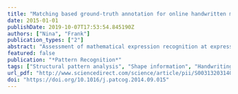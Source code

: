 ```yaml
---
title: "Matching based ground-truth annotation for online handwritten mathematical expressions"
date: 2015-01-01
publishDate: 2019-10-07T17:53:54.845190Z
authors: ["Nina", "Frank"]
publication_types: ["2"]
abstract: "Assessment of mathematical expression recognition at expression level only is not sufficient to diagnose strengths and weaknesses of different recognition systems. In order to make assessment at different levels possible, large datasets annotated with ground-truth data at different levels, such as at symbol segmentation, symbol classification, symbol/sub-expression spatial relationships, baselines or whole expression levels, are needed. Creation of ground-truthed datasets of handwritten mathematical expressions is a challenging task due to the need to cope with a large variability of symbol classes, expression layouts, writing styles, among other issues including the fact that manual annotation is an error-prone procedure. We propose an expression matching approach where symbols in a transcribed expression are assigned to the corresponding symbols in the respective model expression. Matching is formulated as a simple linear assignment problem where matching cost is defined as a weighted linear combination of local (symbol) and global (structural) characteristics. Once a symbol-to-symbol assignment is computed, not only symbol labels but all other ground-truth data attached to the model expression can be automatically transferred to the transcribed expression. We use two independent large test sets to empirically evaluate the influence of the cost function terms on matching performance. Results show mean symbol assignment rates above 99% on both sets, suggesting the potential of the method as an useful tool for helping the creation of ground-truthed online mathematical expression datasets."
featured: false
publication: "*Pattern Recognition*"
tags: ["Structural pattern analysis", "Shape information", "Handwriting recognition", "Linear assignment problem", "Ground-truth annotation", "Mathematical expression dataset"]
url_pdf: "http://www.sciencedirect.com/science/article/pii/S0031320314003768"
doi: "https://doi.org/10.1016/j.patcog.2014.09.015"
---
```


